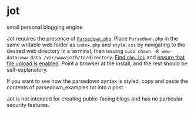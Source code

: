 # jot
small personal blogging engine

Jot requires the presence of [`Parsedown.php`](https://github.com/erusev/parsedown). Place `Parsedown.php` in the same writable web folder as `index.php` and `style.css` by navigating to the desired web directory in a terminal, then issuing `sudo chown -R www-data:www-data /var/www/path/to/directory`. [Find `php.ini`](https://tecadmin.net/where-is-php-ini/) and [ensure that file upload is enabled](https://www.w3schools.com/php/php_file_upload.asp). Point a browser at the install, and the rest should be self-explanatory.

If you want to see how the parsedown syntax is styled, copy and paste the contents of parsedown_examples.txt into a post.

Jot is not intended for creating public-facing blogs and has no particular security features.
